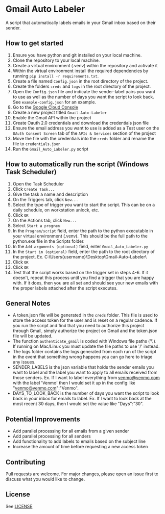 # Gmail Auto Labeler
A script that automatically labels emails in your Gmail inbox based on their sender. 

## How to get started
1. Ensure you have python and git installed on your local machine.
2. Clone the repository to your local machine.
3. Create a virtual environment (.venv) within the repository and activate it
4. Within the virtual environment install the required dependencies by running `pip install -r requirements.txt`.
5. Create a file named `Config.json` in the root directory of the project.
6. Create the folders `creds` and `logs` in the root directory of the project.
7. Open the `Config.json` file and indicate the sender-label pairs you want to use as well as the number of days you want the script to look back. See `example-config.json` for an example.
8. Go to the [Google Cloud Console](https://console.cloud.google.com/welcome)
9. Create a new project titled `Gmail-Auto-Labeler`
10. Enable the Gmail API within the project
11. Create Oauth 2.0 credentials and download the credentials json file
12. Ensure the email address you want to use is added as a Test user on the `OAuth Consent Screen` tab of the `APIs & Services` section of the project
13. Move the file with the credentials into the `creds` folder and rename the file to `credentials.json`
14. Run the `Gmail_Auto_Labeler.py` script

## How to automatically run the script (Windows Task Scheduler)
1. Open the Task Scheduler
2. Click `Create Task...`
3. Give the task a name and description
4. On the Triggers tab, click `New...`
5. Select the type of trigger you want to start the script. This can be on a daily schedule, on workstation unlock, etc. 
6. Click `OK`
7. On the Actions tab, click `New...`
8. Select `Start a program`
9. In the `Program/script` field, enter the path to the python executable in your virtual environment (.venv). This should be the full path to the python.exe file in the Scripts folder. 
10. In the `Add arguments (optional)` field, enter `Gmail_Auto_Labeler.py`
11. In the `Start in (optional)` field, enter the path to the root directory of the project. Ex. C:\Users\{username}\Desktop\Gmail-Auto-Labeler\
12. Click `OK`
13. Click `OK`
14. Test that the script works based on the trigger set in steps 4-6. If it doesn't, repeat this process until you find a trigger that you are happy with. If it does, then you are all set and should see your new emails with the proper labels attached after the script executes. 

## General Notes
- A token.json file will be generated in the `creds` folder. This file is used to store the access token for the user and is reset on a regular cadence. If you run the script and find that you need to authorize this project through Gmail, simply authorize the project on Gmail and the token.json file will be updated.
- The function `authenticate_gmail` is coded with Windows file paths ('\\'). If running on Mac/Linux you must update the file paths to use '/' instead.
- The logs folder contains the logs generated from each run of the script in the event that something wrong happens you can go here to triage any issues.
- SENDER_LABELS is the json variable that holds the sender emails you want to label and the label you want to apply to all emails received from those senders. Ex. If I want to label everything from venmo@venmo.com with the label 'Venmo' then I would set it up in the config like "venmo@venmo.com":"Venmo". 
- DAYS_TO_LOOK_BACK is the number of days you want the script to look back in your inbox for emails to label. Ex. If I want to look back at the most recent 30 days, then I would set the value like "Days":"30".

## Potential Improvements
- Add parallel processing for all emails from a given sender
- Add parallel processing for all senders
- Add functionality to add labels to emails based on the subject line
- Increase the amount of time before requesting a new access token

## Contributing
Pull requests are welcome. For major changes, please open an issue first to discuss what you would like to change.

## License
See [LICENSE](https://github.com/brettv30/Gmail-Auto-Labeler/blob/main/LICENSE)
